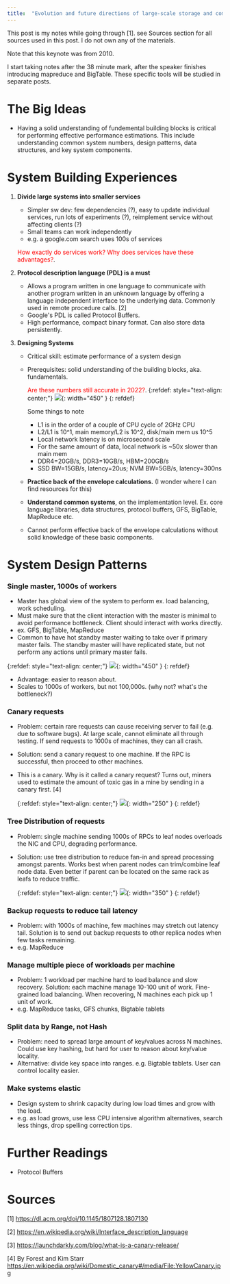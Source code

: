 ```yaml
---
title:  "Evolution and future directions of large-scale storage and computation systems at Google"
---
```


This post is my notes while going through [1]. see Sources section for all sources used in this post. I do not own any of the materials.

Note that this keynote was from 2010. 

I start taking notes after the 38 minute mark, after the speaker finishes introducing mapreduce and
BigTable. These specific tools will be studied in separate posts.

# The Big Ideas
- Having a solid understanding of fundemental building blocks is critical for performing effective performance estimations.
This include understanding common system numbers, design patterns, data structures, and key system components.


# System Building Experiences
1. **Divide large systems into smaller services**
    - Simpler sw dev: few dependencies (?), easy to update individual services,
      run lots of experiments (?), reimplement service without affecting clients (?)
    - Small teams can work independently
    - e.g. a google.com search uses 100s of services

    <span style="color:red"> How exactly do services work? Why does services have these advantages?</span>.

2. **Protocol description language (PDL) is a must**
    - Allows a program written in one language to communicate with another program written in 
      an unknown language by offering a language independent interface to the underlying data.
      Commonly used in remote procedure calls. [2]
    - Google's PDL is called Protocol Buffers.
    - High performance, compact binary format. Can also store data persistently.

3. **Designing Systems**
    - Critical skill: estimate performance of a system design
    - Prerequisites: solid understanding of the building blocks, aka. fundamentals.

        <span style="color:red"> Are these numbers still accurate in 2022?</span>.
        {:refdef: style="text-align: center;"}
        ![](/assets/images/posts/google_large_scale_jeffd/numbers.png){: width="450" }
        {: refdef}

        Some things to note
        - L1 is in the order of a couple of CPU cycle of 2GHz CPU
        - L2/L1 is 10^1, main memory/L2 is 10^2, disk/main mem us 10^5
        - Local network latency is on microsecond scale
        - For the same amount of data, local network is ~50x slower than main mem
        - DDR4=20GB/s, DDR3=10GB/s, HBM=200GB/s
        - SSD BW=15GB/s, latency=20us; NVM BW=5GB/s, latency=300ns

    - **Practice back of the envelope calculations.** (I wonder where I can find resources for this)
    - **Understand common systems**, on the implementation level. Ex. core language libraries,
      data structures, protocol buffers, GFS, BigTable, MapReduce etc. 
    - Cannot perform effective back of the envelope calculations without solid knowledge
      of these basic components.

# System Design Patterns
### Single master, 1000s of workers
- Master has global view of the system to perform ex. load balancing, work scheduling.
- Must make sure that the client interaction with the master is minimal to avoid 
  performance bottleneck. Client should interact with works directly.
- ex. GFS, BigTable, MapReduce
- Common to have hot standby master waiting to take over if primary master fails. The standby
  master will have replicated state, but not perform any actions until primary master fails.

{:refdef: style="text-align: center;"}
![](/assets/images/posts/google_large_scale_jeffd/single_master.png){: width="450" }
{: refdef}

- Advantage: easier to reason about.
- Scales to 1000s of workers, but not 100,000s. (why not? what's the bottleneck?)

### Canary requests
- Problem: certain rare requests can cause receiving server to fail (e.g. due to software
  bugs). At large scale, cannot eliminate all through testing. If send requests to 
  1000s of machines, they can all crash. 
- Solution: send a canary request to one machine. If the RPC is successful, then proceed
  to other machines.
- This is a canary. Why is it called a canary request? Turns out, miners used to estimate
  the amount of toxic gas in a mine by sending in a canary first. [4]

  {:refdef: style="text-align: center;"}
  ![](/assets/images/posts/google_large_scale_jeffd/canary.png){: width="250" }
  {: refdef}

### Tree Distribution of requests
- Problem: single machine sending 1000s of RPCs to leaf nodes overloads the NIC 
  and CPU, degrading performance.
- Solution: use tree distribution to reduce fan-in and spread processing amongst
  parents. Works best when parent nodes can trim/combine leaf node data.
  Even better if parent can be located on the same rack as leafs to reduce traffic.

  {:refdef: style="text-align: center;"}
  ![](/assets/images/posts/google_large_scale_jeffd/tree_req.png){: width="350" }
  {: refdef}

### Backup requests to reduce tail latency
- Problem: with 1000s of machine, few machines may stretch out latency tail. 
  Solution is to send out backup requests to other replica nodes when few tasks
  remaining. 
- e.g. MapReduce

### Manage multiple piece of workloads per machine
- Problem: 1 workload per machine hard to load balance and slow recovery. Solution: 
  each machine manage 10-100 unit of work. Fine-grained load balancing. When recovering,
  N machines each pick up 1 unit of work.
- e.g. MapReduce tasks, GFS chunks, Bigtable tablets

### Split data by Range, not Hash
- Problem: need to spread large amount of key/values across N machines. Could use
  key hashing, but hard for user to reason about key/value locality.
- Alternative: divide key space into ranges. e.g. Bigtable tablets. User can control
  locality easier.

### Make systems elastic
- Design system to shrink capacity during low load times and grow with the load.
- e.g. as load grows, use less CPU intensive algorithm alternatives, search less things,
      drop spelling correction tips.


# Further Readings
- Protocol Buffers

# Sources
[1] https://dl.acm.org/doi/10.1145/1807128.1807130

[2] https://en.wikipedia.org/wiki/Interface_description_language

[3] https://launchdarkly.com/blog/what-is-a-canary-release/

[4] By Forest and Kim Starr https://en.wikipedia.org/wiki/Domestic_canary#/media/File:YellowCanary.jpg
